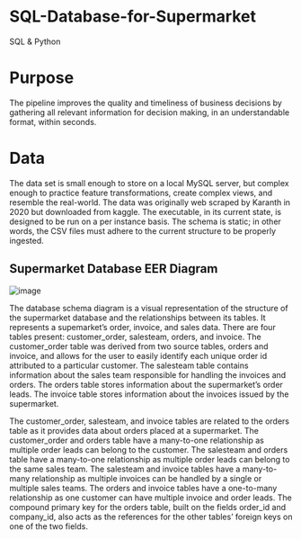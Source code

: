 # SQL-Database-for-Supermarket
SQL &amp; Python

# Purpose
The pipeline improves the quality and timeliness of business decisions by gathering all relevant information for decision making, in an understandable format, within seconds.

# Data
The data set is small enough to store on a local MySQL server, but complex enough to practice feature transformations, create complex views, and resemble the real-world. The data was originally web scraped by Karanth in 2020 but downloaded from kaggle. The executable, in its current state, is designed to be run on a per instance basis. The schema is static; in other words, the CSV files must adhere to the current structure to be properly ingested.

## Supermarket Database EER Diagram
![image](https://github.com/joel-day/SQL-Database-for-Supermarket/assets/105340191/e223bfd5-7649-4e37-8b6d-7e03e8eeab29)

The database schema diagram is a visual representation of the structure of the supermarket database and the relationships between its tables. It represents a supemarket’s order,
invoice, and sales data. There are four tables present: customer_order, salesteam, orders, and invoice. The customer_order table was derived from two source tables, orders and invoice, and
allows for the user to easily identify each unique order id attributed to a particular customer. The salesteam table contains information about the sales team responsible for handling the invoices and orders. The orders table stores information about the supermarket’s order leads. The invoice table stores information about the invoices issued by the supermarket.

The customer_order, salesteam, and invoice tables are related to the orders table as it provides data about orders placed at a supermarket. The customer_order and orders table have a
many-to-one relationship as multiple order leads can belong to the customer. The salesteam and orders table have a many-to-one relationship as multiple order leads can belong to the same sales
team. The salesteam and invoice tables have a many-to-many relationship as multiple invoices can be handled by a single or multiple sales teams. The orders and invoice tables have a
one-to-many relationship as one customer can have multiple invoice and order leads. The compound primary key for the orders table, built on the fields order_id and company_id, also
acts as the references for the other tables’ foreign keys on one of the two fields.
